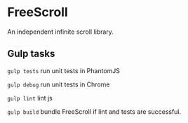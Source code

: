 # FreeScroll
An independent infinite scroll library.

## Gulp tasks

`gulp tests` run unit tests in PhantomJS

`gulp debug` run unit tests in Chrome

`gulp lint` lint js

`gulp build` bundle FreeScroll if lint and tests are successful.
